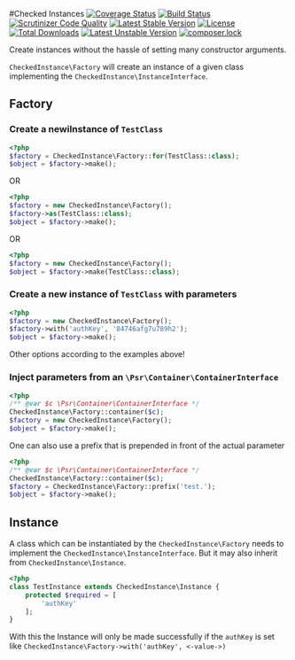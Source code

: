 #Checked Instances
[![Coverage Status](https://coveralls.io/repos/github/jankal/checked-instance/badge.svg?branch=master)](https://coveralls.io/github/jankal/checked-instance?branch=master)
[![Build Status](https://travis-ci.org/jankal/checked-instance.svg?branch=master)](https://travis-ci.org/jankal/checked-instance)
[![Scrutinizer Code Quality](https://scrutinizer-ci.com/g/jankal/checked-instance/badges/quality-score.png?b=master)](https://scrutinizer-ci.com/g/jankal/checked-instance/?branch=master)
[![Latest Stable Version](https://poser.pugx.org/jankal/checked-instance/v/stable)](https://packagist.org/packages/jankal/checked-instance)
[![License](https://poser.pugx.org/jankal/checked-instance/license)](https://packagist.org/packages/jankal/checked-instance)
[![Total Downloads](https://poser.pugx.org/jankal/checked-instance/downloads)](https://packagist.org/packages/jankal/checked-instance)
[![Latest Unstable Version](https://poser.pugx.org/jankal/checked-instance/v/unstable)](https://packagist.org/packages/jankal/checked-instance)
[![composer.lock](https://poser.pugx.org/jankal/checked-instance/composerlock)](https://packagist.org/packages/jankal/checked-instance)

Create instances without the hassle of setting many constructor arguments.

`CheckedInstance\Factory` will create an instance of a given class implementing the `CheckedInstance\InstanceInterface`.
## Factory
### Create a newiInstance of `TestClass`
```php
<?php
$factory = CheckedInstance\Factory::for(TestClass::class);
$object = $factory->make();
```
OR
```php
<?php
$factory = new CheckedInstance\Factory();
$factory->as(TestClass::class);
$object = $factory->make();
```
OR
```php
<?php
$factory = new CheckedInstance\Factory();
$object = $factory->make(TestClass::class);
```

### Create a new instance of `TestClass` with parameters
```php
<?php
$factory = new CheckedInstance\Factory();
$factory->with('authKey', '84746afg7u789h2');
$object = $factory->make();
```
Other options according to the examples above!

### Inject parameters from an `\Psr\Container\ContainerInterface`
```php
<?php
/** @var $c \Psr\Container\ContainerInterface */
CheckedInstance\Factory::container($c);
$factory = new CheckedInstance\Factory();
$object = $factory->make();
```
One can also use a prefix that is prepended in front of the actual parameter
```php
<?php
/** @var $c \Psr\Container\ContainerInterface */
CheckedInstance\Factory::container($c);
$factory = CheckedInstance\Factory::prefix('test.');
$object = $factory->make();
```

## Instance
A class which can be instantiated by the `CheckedInstance\Factory` needs to implement the `CheckedInstance\InstanceInterface`.
But it may also inherit from `CheckedInstance\Instance`.
```php
<?php
class TestInstance extends CheckedInstance\Instance {
    protected $required = [
        'authKey'
    ];
}
```
With this the Instance will only be made successfully if the `authKey` is set like `CheckedInstance\Factory->with('authKey', <-value->)`

